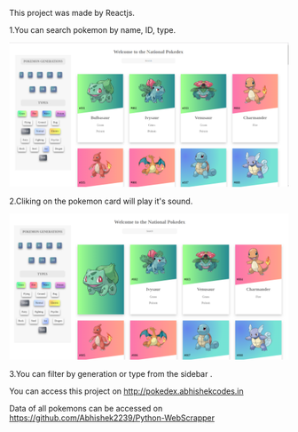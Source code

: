 This project was made by Reactjs.

1.You can search pokemon by name, ID, type.

![](public/poke.png)

2.Cliking on the pokemon card will play it's sound.

![](public/poke2.png)




3.You can filter by generation or type from the sidebar .

You can access this project on http://pokedex.abhishekcodes.in

Data of all pokemons can be accessed on https://github.com/Abhishek2239/Python-WebScrapper


